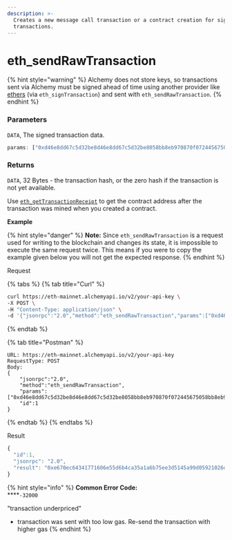 ```yaml
---
description: >-
  Creates a new message call transaction or a contract creation for signed
  transactions.
---
```


# eth\_sendRawTransaction

{% hint style="warning" %}
Alchemy does not store keys, so transactions sent via Alchemy must be signed ahead of time using another provider like [ethers](https://docs.ethers.io/v5/api/signer/) (via `eth_signTransaction`) and sent with `eth_sendRawTransaction`.
{% endhint %}

### Parameters

`DATA`, The signed transaction data.

```javascript
params: ["0xd46e8dd67c5d32be8d46e8dd67c5d32be8058bb8eb970870f072445675058bb8eb970870f072445675"]
```

### Returns

`DATA`, 32 Bytes - the transaction hash, or the zero hash if the transaction is not yet available.

Use [`eth_getTransactionReceipt`](./#eth\_gettransactionreceipt) to get the contract address after the transaction was mined when you created a contract.

**Example**

{% hint style="danger" %}
**Note:** Since `eth_sendRawTransaction` is a request used for writing to the blockchain and changes its state, it is impossible to execute the same request twice. This means if you were to copy the example given below you will not get the expected response.
{% endhint %}

Request

{% tabs %}
{% tab title="Curl" %}
```bash
curl https://eth-mainnet.alchemyapi.io/v2/your-api-key \
-X POST \
-H "Content-Type: application/json" \
-d '{"jsonrpc":"2.0","method":"eth_sendRawTransaction","params":["0xd46e8dd67c5d32be8d46e8dd67c5d32be8058bb8eb970870f072445675058bb8eb970870f072445675"],"id":1}'
```
{% endtab %}

{% tab title="Postman" %}
```http
URL: https://eth-mainnet.alchemyapi.io/v2/your-api-key
RequestType: POST
Body: 
{
    "jsonrpc":"2.0",
    "method":"eth_sendRawTransaction",
    "params":["0xd46e8dd67c5d32be8d46e8dd67c5d32be8058bb8eb970870f072445675058bb8eb970870f072445675"],
    "id":1
}
```
{% endtab %}
{% endtabs %}

Result

```javascript
{
  "id":1,
  "jsonrpc": "2.0",
  "result": "0xe670ec64341771606e55d6b4ca35a1a6b75ee3d5145a99d05921026d1527331"
}


```

{% hint style="info" %}
**Common Error Code:**\
****`-32000`&#x20;

"transaction underpriced"

* transaction was sent with too low gas. Re-send the transaction with higher gas
{% endhint %}
